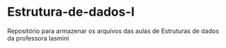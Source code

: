 # Estrutura-de-dados-I
Repositório para armazenar os arquivos das aulas de Estruturas de dados da professora Iasmini
